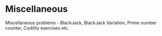 # Miscellaneous
Miscellaneous problems - BlackJack, BlackJack Variation, Prime number counter, Codility exercises etc.
